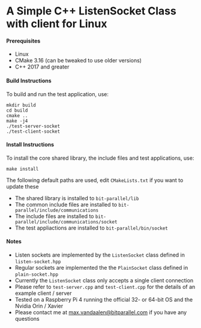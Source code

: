 # A Simple C++ ListenSocket Class with client for Linux

#### Prerequisites
- Linux
- CMake 3.16 (can be tweaked to use older versions)
- C++ 2017 and greater

#### Build Instructions
To build and run the test application, use:

```
mkdir build
cd build
cmake ..
make -j4
./test-server-socket
./test-client-socket
```

#### Install Instructions
To install the core shared library, the include files and test applications, use:

```
make install
```

The following default paths are used, edit `CMakeLists.txt` if you want to update these
- The shared library is installed to `bit-parallel/lib`
- The common include files are installed to `bit-parallel/include/communications`
- The include files are installed to `bit-parallel/include/communications/socket`
- The test appliactions are installed to `bit-parallel/bin/socket`

#### Notes
- Listen sockets are implemented by the `ListenSocket` class defined in `listen-socket.hpp`
- Regular sockets are implemented the the `PlainSocket` class defined in `plain-socket.hpp`
- Currently the `ListenSocket` class only accepts a single client connection
- Please refer to `test-server.cpp` and `test-client.cpp` for the details of an example client / server
- Tested on a Raspberry Pi 4 running the official 32- or 64-bit OS and the Nvidia Orin / Xavier
- Please contact me at max.vandaalen@bitparallel.com if you have any questions
